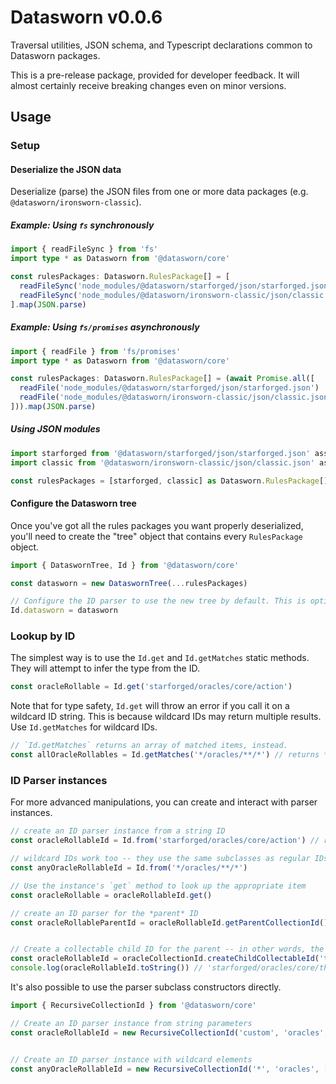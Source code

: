 # Datasworn v0.0.6

Traversal utilities, JSON schema, and Typescript declarations common to Datasworn packages.

This is a pre-release package, provided for developer feedback. It will almost certainly receive breaking changes even on minor versions.



## Usage
### Setup
#### Deserialize the JSON data

Deserialize (parse) the JSON files from one or more data packages  (e.g. `@datasworn/ironsworn-classic`).

##### Example: Using `fs` synchronously
```typescript
import { readFileSync } from 'fs'
import type * as Datasworn from '@datasworn/core'

const rulesPackages: Datasworn.RulesPackage[] = [
  readFileSync('node_modules/@datasworn/starforged/json/starforged.json'),
  readFileSync('node_modules/@datasworn/ironsworn-classic/json/classic.json')
].map(JSON.parse)

```

##### Example: Using `fs/promises` asynchronously
```typescript
import { readFile } from 'fs/promises'
import type * as Datasworn from '@datasworn/core'

const rulesPackages: Datasworn.RulesPackage[] = (await Promise.all([
  readFile('node_modules/@datasworn/starforged/json/starforged.json')
  readFile('node_modules/@datasworn/ironsworn-classic/json/classic.json')
])).map(JSON.parse)

```

##### Using JSON modules

```typescript
import starforged from '@datasworn/starforged/json/starforged.json' assert { type: 'json' }
import classic from '@datasworn/ironsworn-classic/json/classic.json' assert { type: 'json' }

const rulesPackages = [starforged, classic] as Datasworn.RulesPackage[]

```

#### Configure the Datasworn tree

Once you've got all the rules packages you want properly deserialized, you'll need to create the "tree" object that contains every `RulesPackage` object.

```typescript
import { DataswornTree, Id } from '@datasworn/core'

const datasworn = new DataswornTree(...rulesPackages)

// Configure the ID parser to use the new tree by default. This is optional, but without it you'll have to specify the tree object every time
Id.datasworn = datasworn

```

### Lookup by ID
The simplest way is to use the `Id.get` and `Id.getMatches` static methods. They will attempt to infer the type from the ID.

```typescript
const oracleRollable = Id.get('starforged/oracles/core/action')

```

Note that for type safety, `Id.get` will throw an error if you call it on a wildcard ID string. This is because wildcard IDs may return multiple results. Use `Id.getMatches` for wildcard IDs.

```typescript
// `Id.getMatches` returns an array of matched items, instead.
const allOracleRollables = Id.getMatches('*/oracles/**/*') // returns *all* OracleRollable objects!
```

### ID Parser instances

For more advanced manipulations, you can create and interact with parser instances.

```typescript
// create an ID parser instance from a string ID
const oracleRollableId = Id.from('starforged/oracles/core/action') // returns an instance of the RecursiveCollectableId subclass

// wildcard IDs work too -- they use the same subclasses as regular IDs. This wildcard would match *any* OracleRollable object.
const anyOracleRollableId = Id.from('*/oracles/**/*')

// Use the instance's `get` method to look up the appropriate item
const oracleRollable = oracleRollableId.get()

// create an ID parser for the *parent* ID
const oracleRollableParentId = oracleRollableId.getParentCollectionId() // returns an instance of the RecursiveCollectionId subclass


// Create a collectable child ID for the parent -- in other words, the sibling ID of `oracleRollableId`
const oracleRollableId = oracleCollectionId.createChildCollectableId('theme')
console.log(oracleRollableId.toString()) // 'starforged/oracles/core/theme'

```

It's also possible to use the parser subclass constructors directly.

```typescript
import { RecursiveCollectionId } from '@datasworn/core'

// Create an ID parser instance from string parameters
const oracleRollableId = new RecursiveCollectionId('custom', 'oracles', ['core'], 'action')


// Create an ID parser instance with wildcard elements
const anyOracleRollableId = new RecursiveCollectionId('*', 'oracles', ['**'], '*')

```


